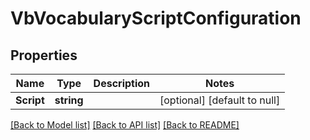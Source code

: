 # VbVocabularyScriptConfiguration

## Properties
Name | Type | Description | Notes
------------ | ------------- | ------------- | -------------
**Script** | **string** |  | [optional] [default to null]

[[Back to Model list]](../README.md#documentation-for-models) [[Back to API list]](../README.md#documentation-for-api-endpoints) [[Back to README]](../README.md)


